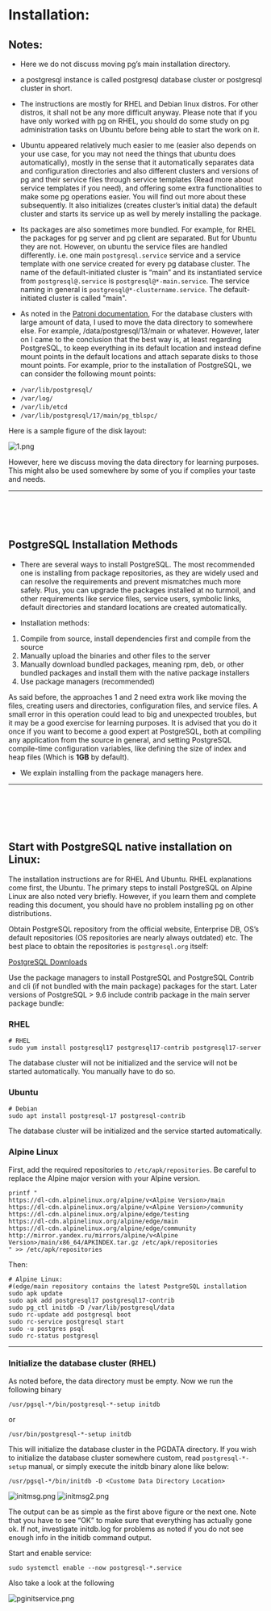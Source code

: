 # Installation:

## Notes:

* Here we do not discuss moving pg’s main installation directory.

* a postgresql instance is called postgresql database cluster or postgresql cluster in short.

* The instructions are mostly for RHEL and Debian linux distros. For other distros, it shall not be any more difficult anyway. Please note that if you have only worked with pg on RHEL, you should do some study on pg administration tasks on Ubuntu before being able to start the work on it.

* Ubuntu appeared relatively much easier to me (easier also depends on your use case, for you may not need the things that ubuntu does automatically), mostly in the sense that it automatically separates data and configuration directories and also different clusters and versions of pg and their service files through service templates (Read more about service templates if you need), and offering some extra functionalities to make some pg operations easier. You will find out more about these subsequently. It also initializes (creates cluster’s initial data) the default cluster and starts its service up as well by merely installing the package.

* Its packages are also sometimes more bundled. For example, for RHEL the packages for pg server and pg client are separated. But for Ubuntu they are not. However, on ubuntu the service files are handled differently. i.e. one main `postgresql.service` service and a service template with one service created for every pg database cluster. The name of the default-initiated cluster is “main” and its instantiated service from `postgresql@.service` is `postgresql@*-main.service`. The service naming in general is `postgresql@*-clustername.service`. The default-initiated cluster is called "main".

* As noted in the [Patroni documentation](../patroni/Part%20I%20Setup%20PostgreSQL%2C%20Patroni%2C%20and%20Watchdog.md), For the database clusters with large amount of data, I used to move the data directory to somewhere else.
 For example, /data/postgresql/13/main or whatever. However, later on I came to the conclusion that the best
 way is, at least regarding PostgreSQL, to keep everything in its default location and instead define mount
 points in the default locations and attach separate disks to those mount points. For example, prior to the
 installation of PostgreSQL, we can consider the following mount points:

- `/var/lib/postgresql/`
- `/var/log/`
- `/var/lib/etcd`
- `/var/lib/postgresql/17/main/pg_tblspc/`

Here is a sample figure of the disk layout:

![1.png](image/introduction2postgresql/1.png)

However, here we discuss moving the data directory for learning purposes. This might also be used somewhere by some of you if complies your taste and needs.

---

<br/>
<br/>
<br/>

## PostgreSQL Installation Methods


* There are several ways to install PostgreSQL. The most recommended one is installing from package repositories, as they are widely used
 and can resolve the requirements and prevent mismatches much more safely. Plus, you can upgrade the packages installed at no turmoil,
 and other requirements like service files, service users, symbolic links, default directories and standard locations are created automatically.
 
* Installation methods:
1. Compile from source, install dependencies first and compile from the source
2. Manually upload the binaries and other files to the server
3. Manually download bundled packages, meaning rpm, deb, or other bundled packages and install them with the native package installers
4. Use package managers (recommended)

As said before, the approaches 1 and 2 need extra work like moving the files, creating users and directories, configuration files, and service files.
 A small error in this operation could lead to big and unexpected troubles, but it may be a good exercise for learning purposes. It is advised that
 you do it once if you want to become a good expert at PostgreSQL, both at compiling any application from the source in general, and setting
 PostgreSQL compile-time configuration variables, like defining the size of index and heap files (Which is **1GB** by default).
 
* We explain installing from the package managers here.

---


<br/>
<br/>
<br/>
<br/>


## Start with PostgreSQL native installation on Linux:

The installation instructions are for RHEL And Ubuntu. RHEL explanations come first, the Ubuntu.
 The primary steps to install PostgreSQL on Alpine Linux are also noted very briefly. However, if you
 learn them and complete reading this document, you should have no problem installing pg on other distributions.

Obtain PostgreSQL repository from the official website, Enterprise DB, OS’s default repositories (OS repositories are nearly always outdated) etc.
 The best place to obtain the repositories is `postgresql.org` itself:

[PostgreSQL Downloads](https://www.postgresql.org/download/) 

Use the package managers to install PostgreSQL and PostgreSQL Contrib and cli (if not bundled with the main package) packages for the start.
 Later versions of PostgreSQL > 9.6 include contrib package in the main server package bundle:

### RHEL

```shell
# RHEL
sudo yum install postgresql17 postgresql17-contrib postgresql17-server
```

The database cluster will not be initialized and the service will not be started automatically. You manually have to do so.

### Ubuntu

```shell
# Debian
sudo apt install postgresql-17 postgresql-contrib 
```

The database cluster will be initialized and the service started automatically.


### Alpine Linux

First, add the required repositories to `/etc/apk/repositories`. Be careful to replace the Alpine major version with your Alpine version.


```shell
printf "
https://dl-cdn.alpinelinux.org/alpine/v<Alpine Version>/main
https://dl-cdn.alpinelinux.org/alpine/v<Alpine Version>/community
https://dl-cdn.alpinelinux.org/alpine/edge/testing
https://dl-cdn.alpinelinux.org/alpine/edge/main
https://dl-cdn.alpinelinux.org/alpine/edge/community
http://mirror.yandex.ru/mirrors/alpine/v<Alpine Version>/main/x86_64/APKINDEX.tar.gz /etc/apk/repositories
" >> /etc/apk/repositories
```

Then:

```shell
# Alpine Linux:
#(edge/main repository contains the latest PostgreSQL installation
sudo apk update
sudo apk add postgresql17 postgresql17-contrib
sudo pg_ctl initdb -D /var/lib/postgresql/data
sudo rc-update add postgresql boot
sudo rc-service postgresql start
sudo -u postgres psql
sudo rc-status postgresql
```

---

### Initialize the database cluster (RHEL)


As noted before, the data directory must be empty. Now we run the following binary

```shell
/usr/pgsql-*/bin/postgresql-*-setup initdb
```
or
```shell
/usr/bin/postgresql-*-setup initdb
```

This will initialize the database cluster in the PGDATA directory. If you wish to initialize the database cluster
 somewhere custom, read `postgresql-*-setup` manual, or simply execute the initdb binary alone like below:
 
```shell
/usr/pgsql-*/bin/initdb -D <Custome Data Directory Location>
```


![initmsg.png](image/introduction2postgresql/initmsg.png)
![initmsg2.png](image/introduction2postgresql/initmsg2.png)


The output can be as simple as the first above figure or the next one. Note that you have to see “OK” to make sure
 that everything has actually gone ok. If not,
 investigate initdb.log for problems as noted if you do not see enough info in the initidb command output.
 
 
Start and enable service:
```shell
sudo systemctl enable --now postgresql-*.service
```


Also take a look at the following

![pginitservice.png](image/introduction2postgresql/pginitservice.png)





